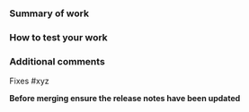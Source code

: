 ### Summary of work
<!---The changes you have made--->

<!--- If having added new database query through Django ORM, check that you did it the best way possible: https://gist.github.com/rg3915/91766c2de54233541f6743edba44732c --->

### How to test your work
<!---This can be a link to the---> 

### Additional comments
<!---Anything else: e.g. was the estimate reasonable for this issue?---> 

Fixes #xyz


**Before merging ensure the release notes have been updated**
